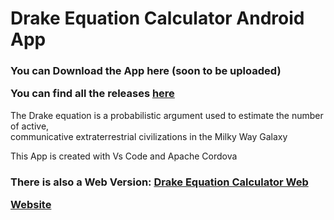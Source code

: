 # Drake Equation Calculator Android App

<h3>

You can Download the App here (soon to be uploaded)
  
You can find all the releases [here](https://github.com/NickMihal/Drake-Equation-Calculator-Android/releases)

</h3>

The Drake equation is a probabilistic argument used to estimate the number of active, <br>
communicative extraterrestrial civilizations in the Milky Way Galaxy

This App is created with Vs Code and Apache Cordova

<h3>
  
There is also a Web Version: [Drake Equation Calculator Web](https://github.com/NickMihal/Drake-Equation-Calculator-Web) <br>

  [Website](https://nickmihal.github.io/Drake-Equation-Calculator-Web/)
  
</h3>
